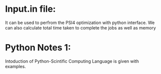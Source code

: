 # Input.in file: 
It can be used to perfrom the PSI4 optimization with python interface. We can also calculate total time taken to complete the jobs as well as memory

# Python Notes 1: 
Intoduction of Python-Scintific Computing Language is given with examples.

 
